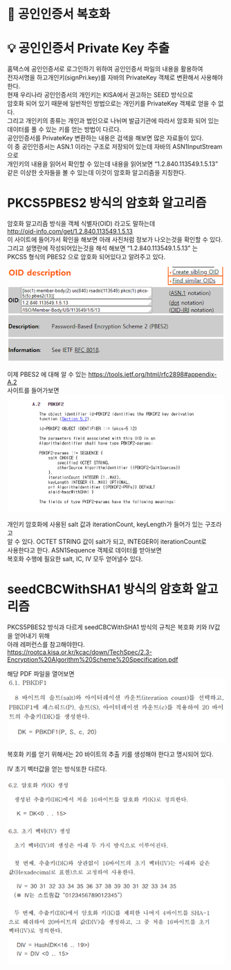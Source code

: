 # :loudspeaker: 공인인증서 복호화

# :bulb: 공인인증서 Private Key 추출
홈택스에 공인인증서로 로그인하기 위하여 공인인증서 파일의 내용을 활용하여  
전자서명을 하고개인키(signPri.key)를 자바의 PrivateKey 객체로 변환해서 사용해야 한다.  
현재 우리나라 공인인증서의 개인키는 KISA에서 권고하는 SEED 방식으로  
암호화 되어 있기 때문에 일반적인 방법으로는 개인키를 PrivateKey 객체로 얻을 수 없다.  
그리고 개인키의 종류는 개인과 법인으로 나뉘며 발급기관에 따라서 암호화 되어 있는   
데이터를 풀 수 있는 키를 얻는 방법이 다르다.   
공인인증서를 PrivateKey 변환하는 내용은 검색을 해보면 많은 자료들이 있다.  
이 중 공인인증서는 ASN.1 이라는 구조로 저장되어 있는데 자바의 ASN1InputStream으로  
개인키의 내용을 읽어서 확인할 수 있는데 내용을 읽어보면 “1.2.840.113549.1.5.13”   
같은 이상한 숫자들을 볼 수 있는데 이것이 암호화 알고리즘을 지칭한다.  

# PKCS5PBES2 방식의 암호화 알고리즘

암호화 알고리즘 방식을 객체 식별자(OID) 라고도 말하는데   
http://oid-info.com/get/1.2.840.113549.1.5.13  
이 사이트에 들어가서 확인을 해보면 아래 사진처럼 정보가 나오는것을 확인할 수 있다.  
그리고 설명란에 작성되어있는것을 해석 해보면 “1.2.840.113549.1.5.13” 는  
PKCS5 형식의 PBES2 으로 암호화 되어있다고 알려주고 있다.  

![img.png](../imges/img.png)
    
이제 PBES2 에 대해 알 수 있는 https://tools.ietf.org/html/rfc2898#appendix-A.2   
사이트를 들어가보면   
![img_1.png](../imges/img_1.png)

개인키 암호화에 사용된 salt 값과 iterationCount, keyLength가 들어가 있는 구조라고   
알 수 있다. OCTET STRING 값이 salt가 되고, INTEGER이 iterationCount로   
사용한다고 한다. ASN1Sequence 객체로 데이터를 받아보면   
복호화 수행에 필요한 salt, IC, IV 모두 얻어낼수 있다.   

#   seedCBCWithSHA1 방식의 암호화 알고리즘
PKCS5PBES2 방식과 다르게 seedCBCWithSHA1 방식의 규칙은 복호화 키와 IV값을 얻어내기 위해   
아래 레퍼런스를 참고해야한다.  
https://rootca.kisa.or.kr/kcac/down/TechSpec/2.3-Encryption%20Algorithm%20Scheme%20Specification.pdf  

해당 PDF 파일을 열어보면    
![img.png](../imges/img_2.png)

복호화 키를 얻기 위해서는 20 바이트의 추출 키를 생성해야 한다고 명시되어 있다.  

IV 초기 벡터값을 얻는 방식또한 다르다.  

![img.png](../imges/img_3.png)
    
    
    


